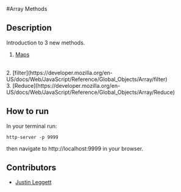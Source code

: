#Array Methods



## Description
Introduction to 3 new methods.
<br>
1. [Maps](https://developer.mozilla.org/en-US/docs/Web/JavaScript/Reference/Global_Objects/Map)
<br>
2. [filter](https://developer.mozilla.org/en-US/docs/Web/JavaScript/Reference/Global_Objects/Array/filter)
<br>
3. [Reduce](https://developer.mozilla.org/en-US/docs/Web/JavaScript/Reference/Global_Objects/Array/Reduce)


## How to run
In your terminal run:
```
http-server -p 9999
```
then navigate to http://localhost:9999 in your browser.

## Contributors
- [Justin Leggett](https://github.com/justinal64)